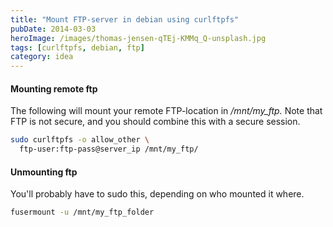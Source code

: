 ```yaml
---
title: "Mount FTP-server in debian using curlftpfs"
pubDate: 2014-03-03
heroImage: /images/thomas-jensen-qTEj-KMMq_Q-unsplash.jpg
tags: [curlftpfs, debian, ftp]
category: idea
---
```


#### Mounting remote ftp

The following will mount your remote FTP-location in _/mnt/my_ftp._ Note that FTP is not secure, and you should combine this with a secure session.

```bash
sudo curlftpfs -o allow_other \
  ftp-user:ftp-pass@server_ip /mnt/my_ftp/
```

#### Unmounting ftp

You'll probably have to sudo this, depending on who mounted it where.

```bash
fusermount -u /mnt/my_ftp_folder
```
